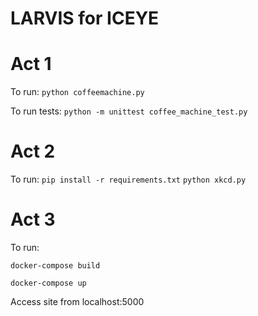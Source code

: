 # LARVIS for ICEYE

# Act 1
To run: 
`python coffeemachine.py`

To run tests: 
`python -m unittest coffee_machine_test.py`

# Act 2
To run:
`pip install -r requirements.txt`
`python xkcd.py`

# Act 3
To run:

`docker-compose build`

`docker-compose up`

Access site from localhost:5000
